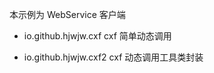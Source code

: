 
本示例为 WebService 客户端

- io.github.hjwjw.cxf
    cxf 简单动态调用
    
- io.github.hjwjw.cxf2
        cxf 动态调用工具类封装
